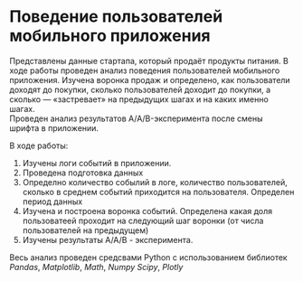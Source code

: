 # Поведение пользователей мобильного приложения

Представлены данные стартапа, который продаёт продукты питания. В ходе работы проведен анализ поведения пользователей мобильного приложения. Изучена воронка продаж и определено, как пользователи доходят до покупки, сколько пользователей доходит до покупки, а сколько — «застревает» на предыдущих шагах и на каких именно шагах.  
Проведен анализ результатов A/A/B-эксперимента после смены шрифта в приложении.  

В ходе работы:  
1. Изучены логи событий в приложении.
2. Проведена подготовка данных
3. Определно количество собылий в логе, количество пользователей, сколько в среднем событий приходится на пользователя. Определен период данных  
4. Изучена и построена воронка событий. Определена какая доля пользоватеей проходит на следующий шаг воронки (от числа пользователей на предыдущем)
5. Изучены результаты A/A/B - эксперимента.  

Весь анализ проведен средсвами Python с использованием библиотек *Pandas*, *Matplotlib*, *Math*, *Numpy* *Scipy*, *Plotly*
